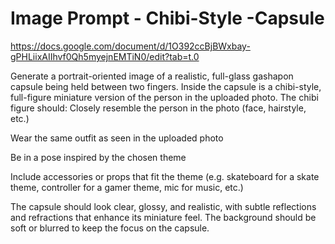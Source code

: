 # Image Prompt - Chibi-Style -Capsule

https://docs.google.com/document/d/1O392ccBjBWxbay-gPHLiixAIIhvf0Qh5myejnEMTiN0/edit?tab=t.0

Generate a portrait-oriented image of a realistic, full-glass gashapon capsule being held between two fingers. Inside the capsule is a chibi-style, full-figure miniature version of the person in the uploaded photo.
The chibi figure should:
Closely resemble the person in the photo (face, hairstyle, etc.)

Wear the same outfit as seen in the uploaded photo

Be in a pose inspired by the chosen theme

Include accessories or props that fit the theme (e.g. skateboard for a skate theme, controller for a gamer theme, mic for music, etc.)

The capsule should look clear, glossy, and realistic, with subtle reflections and refractions that enhance its miniature feel.
 The background should be soft or blurred to keep the focus on the capsule.


